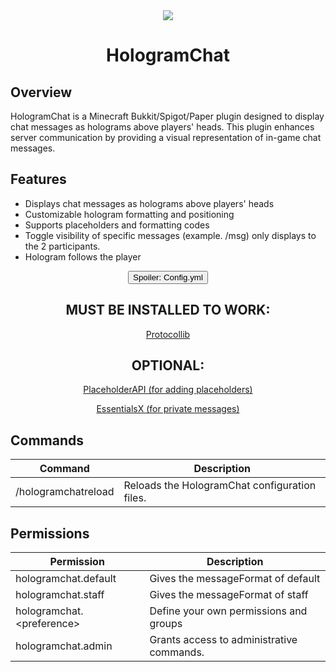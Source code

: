 <div align="center">
    <img src="https://i.imgur.com/gICAaX6.gif">
    <h1>HologramChat</h1>
</div>

<h2>Overview</h2>
<p>HologramChat is a Minecraft Bukkit/Spigot/Paper plugin designed to display chat messages as holograms above players' heads. This plugin enhances server communication by providing a visual representation of in-game chat messages.</p>

<h2>Features</h2>
<ul>
    <li>Displays chat messages as holograms above players' heads</li>
    <li>Customizable hologram formatting and positioning</li>
    <li>Supports placeholders and formatting codes</li>
    <li>Toggle visibility of specific messages (example. /msg) only displays to the 2 participants.</li>
    <li>Hologram follows the player</li>
</ul>

<div align="center">
    <button onclick="toggleSpoiler('config')">Spoiler: Config.yml</button>
    <div id="configSpoiler" style="display: none;">
        <pre><code class="yaml">
# The vertical offset for the messages (height above the player's head)
yOffset: 0.0
# How often (in ticks) the text following updates. 1 tick = 1/20 second
textFollowUpdateInterval: 1
# The base duration (in seconds) that the messages will be displayed
displayDuration: 3
# The maximum length of each line in the message
lineLength: 30
# The additional duration (in seconds) to display the message per line
increaseDisplayDurationPerLine: 1
# The radius around the player in which the messages will be displayed
radius: 50
# A list of worlds where the chat bubbles are disabled
disabledWorlds:
  - "custom_world_1"
  - "custom_world_2"
# Option to see your own message hologram
seeOwnMessageHologram: true

# Message groups configuration
groups:
  # Default group configuration
  example:
    # The format of the message
    messageFormat: "&7EXAMPLEMESSAGE: &f<message> [HP: %player_health%]"
    # The permission required for this message format
    permission: "hologramchat.example"
    # The weight of this group (higher values take precedence)
    weight: 10

  # Default group configuration
  default:
    # The format of the message
    messageFormat: "#C0C0C0<message>"
    # The permission required for this message format
    permission: "hologramchat.default"
    # The weight of this group (higher values take precedence)
    weight: 20

  # Staff group configuration
  staff:
    # The format of the message
    messageFormat: "&7[&4STAFF&7] #FF8000<message>"
    # The permission required for this message format
    permission: "hologramchat.staff"
    # The weight of this group (higher values take precedence)
    weight: 30
        </code></pre>
    </div>
</div>

<div align="center">
    <h2>MUST BE INSTALLED TO WORK:</h2>
    <p><a href="https://www.spigotmc.org/resources/protocollib.1997/">Protocollib</a></p>
    <h2>OPTIONAL:</h2>
    <p><a href="https://www.spigotmc.org/resources/placeholderapi.6245/">PlaceholderAPI (for adding placeholders)</a></p>
    <p><a href="https://essentialsx.net/downloads.html">EssentialsX (for private messages)</a></p>
</div>

<h2>Commands</h2>
<table>
    <thead>
        <tr>
            <th>Command</th>
            <th>Description</th>
        </tr>
    </thead>
    <tbody>
        <tr>
            <td>/hologramchatreload</td>
            <td>Reloads the HologramChat configuration files.</td>
        </tr>
    </tbody>
</table>

<h2>Permissions</h2>
<table>
    <thead>
        <tr>
            <th>Permission</th>
            <th>Description</th>
        </tr>
    </thead>
    <tbody>
        <tr>
            <td>hologramchat.default</td>
            <td>Gives the messageFormat of default</td>
        </tr>
        <tr>
            <td>hologramchat.staff</td>
            <td>Gives the messageFormat of staff</td>
        </tr>
        <tr>
            <td>hologramchat.&lt;preference&gt;</td>
            <td>Define your own permissions and groups</td>
        </tr>
        <tr>
            <td>hologramchat.admin</td>
            <td>Grants access to administrative commands.</td>
        </tr>
    </tbody>
</table>

<script>
    function toggleSpoiler(spoilerId) {
        var spoiler = document.getElementById(spoilerId + 'Spoiler');
        if (spoiler.style.display === 'none') {
            spoiler.style.display = 'block';
        } else {
            spoiler.style.display = 'none';
        }
    }
</script>
